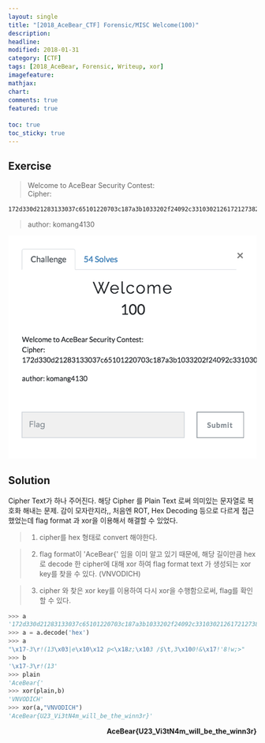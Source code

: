 ```yaml
---
layout: single
title: "[2018_AceBear_CTF] Forensic/MISC Welcome(100)"
description:
headline:
modified: 2018-01-31
category: [CTF]
tags: [2018_AceBear, Forensic, Writeup, xor]
imagefeature:
mathjax:
chart:
comments: true
featured: true

toc: true
toc_sticky: true
---
```


## Exercise

> Welcome to AceBear Security Contest:<br>
> Cipher:

```bash
172d330d21283133037c65101220703c187a3b1033202f24092c33103021261721273821773b3e
```
> author: komang4130

![](/assets/images/2018-01-31-AceBear-CTF-Welcome-100/exercise.png)


## Solution

Cipher Text가 하나 주어진다. 해당 Cipher 를 Plain Text 로써 의미있는 문자열로 복호화 해내는 문제.
감이 모자란지라,, 처음엔 ROT, Hex Decoding 등으로 다르게 접근 했었는데 flag format 과 xor을 이용해서 해결할 수 있었다.

> 1. cipher를 hex 형태로 convert 해야한다.

> 2. flag format이 'AceBear{' 임을 이미 알고 있기 때문에, 해당 길이만큼 hex로 decode 한 cipher에 대해 xor 하여 flag format text 가 생성되는 xor key를 찾을 수 있다. (VNVODICH)

> 3. cipher 와 찾은 xor key를 이용하여 다시 xor을 수행함으로써, flag를 확인할 수 있다.

```python
>>> a
'172d330d21283133037c65101220703c187a3b1033202f24092c33103021261721273821773b3e'
>>> a = a.decode('hex')
>>> a
"\x17-3\r!(13\x03|e\x10\x12 p<\x18z;\x103 /$\t,3\x100!&\x17!'8!w;>"
>>> b
'\x17-3\r!(13'
>>> plain
'AceBear{'
>>> xor(plain,b)
'VNVODICH'
>>> xor(a,"VNVODICH")
'AceBear{U23_Vi3tN4m_will_be_the_winn3r}'
```

<p align='right'><strong>AceBear{U23_Vi3tN4m_will_be_the_winn3r}</strong></p>
